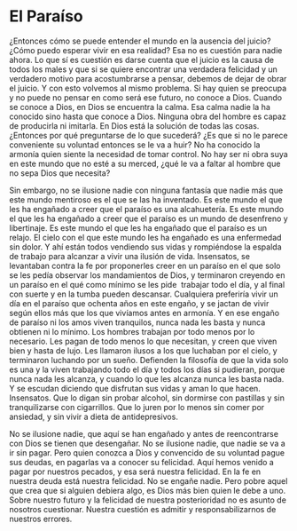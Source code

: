 # El Paraíso

¿Entonces cómo se puede entender el mundo en la ausencia del juicio? ¿Cómo puedo esperar vivir en esa realidad? Esa no es cuestión para nadie ahora. Lo que sí es cuestión es darse cuenta que el juicio es la causa de todos los males y que si se quiere encontrar una verdadera felicidad y un verdadero motivo para acostumbrarse a pensar, debemos de dejar de obrar el juicio. Y con esto volvemos al mismo problema. Si hay quien se preocupa y no puede no pensar en como será ese futuro, no conoce a Dios. Cuando se conoce a Dios, en Dios se encuentra la calma. Esa calma nadie la ha conocido sino hasta que conoce a Dios. Ninguna obra del hombre es capaz de producirla ni imitarla. En Dios está la solución de todas las cosas. ¿Entonces por qué preguntarse de lo que sucederá? ¿Es que si no le parece conveniente su voluntad entonces se le va a huir? No ha conocido la armonía quien siente la necesidad de tomar control. No hay ser ni obra suya en este mundo que no esté a su merced, ¿qué le va a faltar al hombre que no sepa Dios que necesita?

Sin embargo, no se ilusione nadie con ninguna fantasía que nadie más que este mundo mentiroso es el que se las ha inventado. Es este mundo el que les ha engañado a creer que el paraíso es una alcahuetería. Es este mundo el que les ha engañado a creer que el paraíso es un mundo de desenfreno y libertinaje. Es este mundo el que les ha engañado que el paraíso es un relajo. El cielo con el que este mundo les ha engañado es una enfermedad sin dolor. Y ahí están todos vendiendo sus vidas y rompiéndose la espalda de trabajo para alcanzar a vivir una ilusión de vida. Insensatos, se levantaban contra la fe por proponerles creer en un paraíso en el que solo se les pedía observar los mandamientos de Dios, y terminaron creyendo en un paraíso en el qué como mínimo se les pide  trabajar todo el día, y al final con suerte y en la tumba pueden descansar. Cualquiera preferiría vivir un día en el paraíso que ochenta años en este engaño, y se jactan de vivir según ellos más que los que vivíamos antes en armonía. Y en ese engaño de paraíso ni los amos viven tranquilos, nunca nada les basta y nunca obtienen ni lo mínimo. Los hombres trabajan por todo menos por lo necesario. Les pagan de todo menos lo que necesitan, y creen que viven bien y hasta de lujo. Les llamaron ilusos a los que luchaban por el cielo, y terminaron luchando por un sueño. Defienden la filosofía de que la vida solo es una y la viven trabajando todo el día y todos los días si pudieran, porque nunca nada les alcanza, y cuando lo que les alcanza nunca les basta nada. Y se escudan diciendo que disfrutan sus vidas y aman lo que hacen. Insensatos. Que lo digan sin probar alcohol, sin dormirse con pastillas y sin tranquilizarse con cigarrillos. Que lo juren por lo menos sin comer por ansiedad, y sin vivir a dieta de antidepresivos.

No se ilusione nadie, que aquí se han engañado y antes de reencontrarse con Dios se tienen que desengañar. No se ilusione nadie, que nadie se va a ir sin pagar. Pero quien conozca a Dios y convencido de su voluntad pague sus deudas, en pagarlas va a conocer su felicidad. Aquí hemos venido a pagar por nuestros pecados, y esa será nuestra felicidad. En la fe en nuestra deuda está nuestra felicidad. No se engañe nadie. Pero pobre aquel que crea que si alguien debiera algo, es Dios más bien quien le debe a uno. Sobre nuestro futuro y la felicidad de nuestra posterioridad no es asunto de nosotros cuestionar. Nuestra cuestión es admitir y responsabilizarnos de nuestros errores.